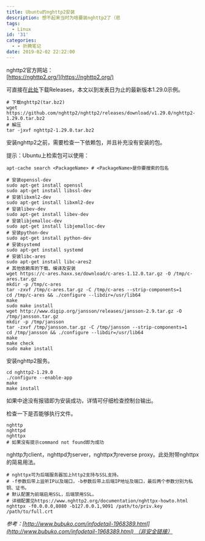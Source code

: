 ```yaml
---
title: Ubuntu的nghttp2安装
description: 想不起来当时为啥要装nghttp2了（悲
tags:
  - Linux
id: '31'
categories:
  - - 折腾笔记
date: 2019-02-02 22:22:00
---
```


nghttp2官方网站：  
[https://nghttp2.org/](https://nghttp2.org/)

可直接在[此处](https://github.com/nghttp2/nghttp2/releases)下载Releases，本文以到发表日为止的最新版本1.29.0示例。

``````shell
# 下载nghttp2(tar.bz2)
wget https://github.com/nghttp2/nghttp2/releases/download/v1.29.0/nghttp2-1.29.0.tar.bz2
# 解压
tar -jxvf nghttp2-1.29.0.tar.bz2
``````
安装nghttp2之前，需要检查一下依赖包，并且补充没有安装的包。

提示：Ubuntu上检索包可以使用：
``````shell
apt-cache search <PackageName> # <PackageName>是你要搜索的包名

# 安装openssl-dev
sudo apt-get install openssl
sudo apt-get install libssl-dev
# 安装libxml2-dev
sudo apt-get install libxml2-dev
# 安装libev-dev
sudo apt-get install libev-dev
# 安装libjemalloc-dev
sudo apt-get install libjemalloc-dev
# 安装python-dev
sudo apt-get install python-dev
# 安装systemd
sudo apt-get install systemd
# 安装libc-ares
sudo apt-get install libc-ares2
# 其他依赖库的下载、编译及安装
wget https://c-ares.haxx.se/download/c-ares-1.12.0.tar.gz -O /tmp/c-ares.tar.gz
mkdir -p /tmp/c-ares
tar -zxvf /tmp/c-ares.tar.gz -C /tmp/c-ares --strip-components=1
cd /tmp/c-ares && ./configure --libdir=/usr/lib64
make
sudo make install
wget http://www.digip.org/jansson/releases/jansson-2.9.tar.gz -O /tmp/jansson.tar.gz
mkdir -p /tmp/jansson
tar -zxvf /tmp/jansson.tar.gz -C /tmp/jansson --strip-components=1
cd /tmp/jansson && ./configure --libdir=/usr/lib64
make
make check
sudo make install
``````
安装nghttp2服务。
``````shell
cd nghttp2-1.29.0
./configure --enable-app
make
make install
``````
如果中途没有报错即为安装成功，详情可仔细检查控制台输出。

检查一下是否能够执行文件。
``````shell
nghttp
nghttpd
nghttpx
# 如果没有提示command not found即为成功
``````
nghttp为client，nghttpd为server，nghttpx为reverse proxy。此处附带nghttpx的简易用法。
``````
# nghttpx可为后端服务器加上http2支持与SSL支持。
# -f参数后带上监听IP以及端口，-b参数后带上后端IP地址及端口，最后两个参数分别为私钥、证书。
# 默认配置为前端启用SSL，后端禁用SSL。
# 详细配置见https://www.nghttp2.org/documentation/nghttpx-howto.html
nghttpx -f0.0.0.0,8080 -b127.0.0.1,9091 /path/to/priv.key /path/to/full.crt
``````
 _参考：[http://www.bubuko.com/infodetail-1968389.html](http://www.bubuko.com/infodetail-1968389.html) （非安全链接）_